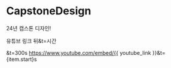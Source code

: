 # CapstoneDesign
24년 캡스톤 디자인!

유튜브 링크 뒤&t=시간

&t=300s
https://www.youtube.com/embed/{{ youtube_link }}&t={item.start}s

